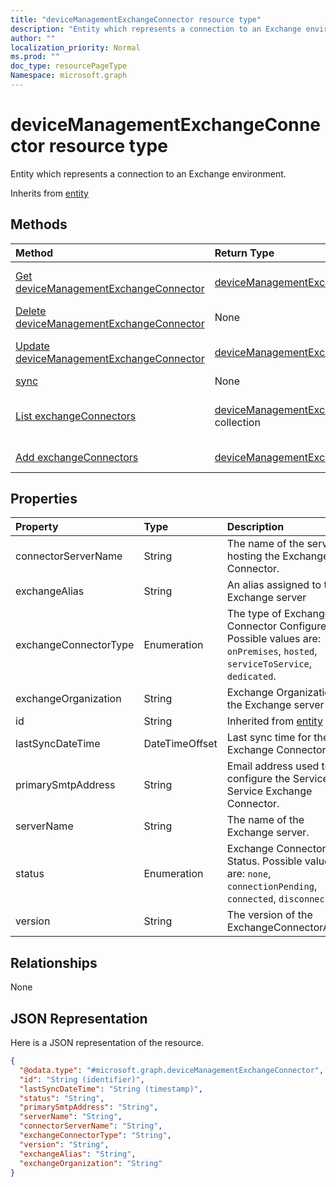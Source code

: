```yaml
---
title: "deviceManagementExchangeConnector resource type"
description: "Entity which represents a connection to an Exchange environment."
author: ""
localization_priority: Normal
ms.prod: ""
doc_type: resourcePageType
Namespace: microsoft.graph
---
```



# deviceManagementExchangeConnector resource type

Entity which represents a connection to an Exchange environment.


Inherits from [entity](../resources/entity.md)

## Methods
|Method|Return Type|Description|
|:---|:---|:---|
|[Get deviceManagementExchangeConnector](../api/devicemanagementexchangeconnector-get.md)|[deviceManagementExchangeConnector](../resources/deviceManagementExchangeConnector.md)|Read properties and relationships of the [deviceManagementExchangeConnector](../resources/devicemanagementexchangeconnector.md) object.|
|[Delete deviceManagementExchangeConnector](../api/devicemanagementexchangeconnector-delete.md)|None|Deletes a [deviceManagementExchangeConnector](../resources/devicemanagementexchangeconnector.md).|
|[Update deviceManagementExchangeConnector](../api/devicemanagementexchangeconnector-update.md)|[deviceManagementExchangeConnector](../resources/deviceManagementExchangeConnector.md)|Update the properties of a [deviceManagementExchangeConnector](../resources/devicemanagementexchangeconnector.md) object.|
|[sync](../api/devicemanagementexchangeconnector-sync.md)|None||
|[List exchangeConnectors](../api/intune-devices-devicemanagement-list-exchangeconnectors.md)|[deviceManagementExchangeConnector](../resources/deviceManagementExchangeConnector.md) collection|Get the deviceManagementExchangeConnectors from the exchangeConnectors navigation property.|
|[Add exchangeConnectors](../api/intune-devices-devicemanagement-post-exchangeconnectors.md)|[deviceManagementExchangeConnector](../resources/deviceManagementExchangeConnector.md)|Add exchangeConnectors by posting to the exchangeConnectors collection.|

## Properties
|Property|Type|Description|
|:---|:---|:---|
|connectorServerName|String|The name of the server hosting the Exchange Connector.|
|exchangeAlias|String|An alias assigned to the Exchange server|
|exchangeConnectorType|Enumeration|The type of Exchange Connector Configured. Possible values are: `onPremises`, `hosted`, `serviceToService`, `dedicated`.|
|exchangeOrganization|String|Exchange Organization to the Exchange server|
|id|String| Inherited from [entity](../resources/entity.md)|
|lastSyncDateTime|DateTimeOffset|Last sync time for the Exchange Connector|
|primarySmtpAddress|String|Email address used to configure the Service To Service Exchange Connector.|
|serverName|String|The name of the Exchange server.|
|status|Enumeration|Exchange Connector Status. Possible values are: `none`, `connectionPending`, `connected`, `disconnected`.|
|version|String|The version of the ExchangeConnectorAgent|

## Relationships
None

## JSON Representation
Here is a JSON representation of the resource.
<!-- {
  "blockType": "resource",
  "keyProperty": "id",
  "@odata.type": "microsoft.graph.deviceManagementExchangeConnector",
  "baseType": "microsoft.graph.entity",
  "openType": false
}
-->
``` json
{
  "@odata.type": "#microsoft.graph.deviceManagementExchangeConnector",
  "id": "String (identifier)",
  "lastSyncDateTime": "String (timestamp)",
  "status": "String",
  "primarySmtpAddress": "String",
  "serverName": "String",
  "connectorServerName": "String",
  "exchangeConnectorType": "String",
  "version": "String",
  "exchangeAlias": "String",
  "exchangeOrganization": "String"
}
```

